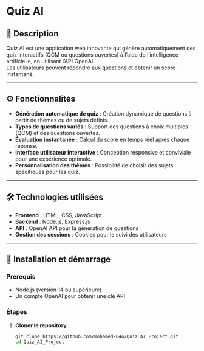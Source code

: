 # Quiz AI

## 🎯 Description

Quiz AI est une application web innovante qui génère automatiquement des quiz interactifs (QCM ou questions ouvertes) à l’aide de l’intelligence artificielle, en utilisant l’API OpenAI.  
Les utilisateurs peuvent répondre aux questions et obtenir un score instantané.

---

## ⚙️ Fonctionnalités

- **Génération automatique de quiz** : Création dynamique de questions à partir de thèmes ou de sujets définis.
- **Types de questions variés** : Support des questions à choix multiples (QCM) et des questions ouvertes.
- **Évaluation instantanée** : Calcul du score en temps réel après chaque réponse.
- **Interface utilisateur interactive** : Conception responsive et conviviale pour une expérience optimale.
- **Personnalisation des thèmes** : Possibilité de choisir des sujets spécifiques pour les quiz.

---

## 🛠️ Technologies utilisées

- **Frontend** : HTML, CSS, JavaScript
- **Backend** : Node.js, Express.js
- **API** : OpenAI API pour la génération de questions
- **Gestion des sessions** : Cookies pour le suivi des utilisateurs

---

## 🚀 Installation et démarrage

### Prérequis

- Node.js (version 14 ou supérieure)
- Un compte OpenAI pour obtenir une clé API

### Étapes

1. **Cloner le repository** :

   ```bash
   git clone https://github.com/mohamed-044/Quiz_AI_Project.git
   cd Quiz_AI_Project
